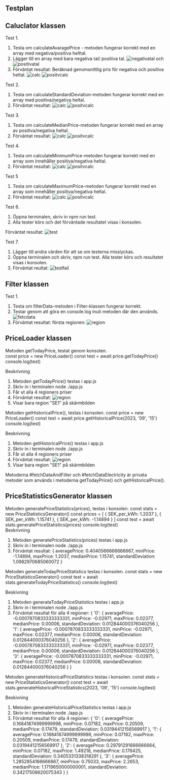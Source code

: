 ## Testplan

## Caluclator klassen

Test 1.
1. Testa om calculateAvaragePrice - metoden fungerar korrekt med en array med negativa/positiva helttal. 
2. Lägger till en array med bara negativa tal/ positiva tal. ![negativatal](./images/negativa.png) och ![positivatal](./images/positiva.png)
3. Förväntat resultat: Beräknad genomsnittlig pris för negativa och positiva heltal. ![calc](./images/calc.png) ![positvcalc](./images/positivcalc.png)

Test 2.
1. Testa om calculateStandardDeviation-metoden fungerar korrekt med en array med positiva/negativa heltal.
2. Förväntat resultat:  ![calc](./images/calc.png) ![positvcalc](./images/positivcalc.png)

Test 3.
1. Testa om calculateMedianPrice-metoden fungerar korrekt med en array av positiva/negativa heltal.
2. Förväntat resultat: ![calc](./images/calc.png) ![positvcalc](./images/positivcalc.png)
   
Test 4.
1. Testa om calculateMinimumPrice-metoden fungerar korrekt med en array som innehåller positiva/negativa heltal.
2. Förväntat resultat: ![calc](./images/calc.png) ![positvcalc](./images/positivcalc.png)

Test 5
1. Testa om calculateMaximumPrice-metoden fungerar korrekt med en array som innehåller positiva/negativa heltal.
2. Förväntat resultat: ![calc](./images/calc.png) ![positvcalc](./images/positivcalc.png)

Test 6.
1. Öppna terminalen, skriv in npm run test.
2. Alla tester körs och det förväntade resultatet visas i konsolen. 

Förväntat resultat: ![test](./images/test.png)

Test 7.
1. Lägger till andra värden för att se om testerna misslyckas.
2. Öppna terminalen och skriv, npm run test. Alla tester körs och resultatet visas i konsolen.
3. Förväntat reultat: ![testfail](./images/testfail.png)



## Filter klassen

Test 1. 
1. Testa om filterData-metoden i Filter-klassen fungerar korrekt.
2. Testar genom att göra en console.log inuti metoden där den används. ![fetcdata](./images/fetchdata.png) 
3. Förväntat resultat: första regionen: ![region](./images/region.png)



## PriceLoader klassen

Metoden getTodayPrice, testat genom konsolen.  
const price = new PriceLoader()
const test = await price.getTodayPrice()
console.log(test) 

Beskrivning
1. Metoden getTodayPrice() testas i app.js
2. Skriv in i terminalen node ./app.js
3. Får ut alla 4 regioners priser
4. Förväntat resultat: ![region](./images/region.png)
5. Visar bara region "SE1" på skärmbilden

Metoden getHistoricalPrice(), testas i konsolen.
const price = new PriceLoader()
const test = await price.getHistoricalPrice(2023, '09', '15')
console.log(test)

Beskrivning
1. Metoden getHistoricalPrice() testas i app.js
2. Skriv in i terminalen node ./app.js
3. Får ut alla 4 regioners priser
4. Förväntat resultat: ![region](./images/region.png)
5. Visar bara region "SE1" på skärmbilden

Metoderna #fetchDataAndFilter och #fetchDataElectricity är privata metoder som används i metoderna getTodayPrice() och getHistoricalPrice(). 

## PriceStatisticsGenerator klassen

Metoden generatePriceStatistics(prices), testas i konsolen. 
const stats = new PriceStatisticsGenerator()
const prices = [
    { SEK_per_kWh: 1.2037 },
    { SEK_per_kWh: 1.15741 },
    { SEK_per_kWh: -1.14894 }
  ]
const test = await stats.generatePriceStatistics(prices)
console.log(test)  
Beskrivning
1. Metoden generatePriceStatistics(prices) testas i app.js
2. Skriv in i terminalen node ./app.js
3. Förväntat resultat: {
  averagePrice: 0.4040566666666667,
  minPrice: -1.14894,
  maxPrice: 1.2037,
  medianPrice: 1.15741,
  standardDeviation: 1.0982970685060072
}

Metoden generateTodayPriceStatistics testas i konsolen.
const stats = new PriceStatisticsGenerator()
const test = await stats.generateTodayPriceStatistics()
console.log(test)

Beskivning
1. Metoden generateTodayPriceStatistics testas i app.js
2. Skriv in i terminalen node ./app.js
3. Förväntat resultat för alla 4 regioner: {
  '0': {
    averagePrice: -0.0007870833333333331,
    minPrice: -0.02971,
    maxPrice: 0.02377,
    medianPrice: 0.00006,
    standardDeviation: 0.012844000376040256
  },
  '1': {
    averagePrice: -0.0007870833333333331,
    minPrice: -0.02971,
    maxPrice: 0.02377,
    medianPrice: 0.00006,
    standardDeviation: 0.012844000376040256
  },
  '2': {
    averagePrice: -0.0007870833333333331,
    minPrice: -0.02971,
    maxPrice: 0.02377,
    medianPrice: 0.00006,
    standardDeviation: 0.012844000376040256
  },
  '3': {
    averagePrice: -0.0007870833333333331,
    minPrice: -0.02971,
    maxPrice: 0.02377,
    medianPrice: 0.00006,
    standardDeviation: 0.012844000376040256
  }
}

Metoden generateHistoricalPriceStatistics testas i konsolen.
const stats = new PriceStatisticsGenerator()
const test = await stats.generateHistoricalPriceStatistics(2023, '09', '15')
console.log(test)


Beskivning
1. Metoden generateHistoricalPriceStatistics testas i app.js
2. Skriv in i terminalen node ./app.js
3. Förväntat resultat för alla 4 regioner: {
  '0': {
    averagePrice: 0.16841874999999998,
    minPrice: 0.07182,
    maxPrice: 0.20509,
    medianPrice: 0.17479,
    standardDeviation: 0.03194412156569917
  },
  '1': {
    averagePrice: 0.16841874999999998,
    minPrice: 0.07182,
    maxPrice: 0.20509,
    medianPrice: 0.17479,
    standardDeviation: 0.03194412156569917
  },
  '2': {
    averagePrice: 0.29791291666666664,
    minPrice: 0.07182,
    maxPrice: 1.49218,
    medianPrice: 0.178425,
    standardDeviation: 0.3405331338318291
  },
  '3': {
    averagePrice: 1.2852854166666667,
    minPrice: 0.75033,
    maxPrice: 2.2653,
    medianPrice: 1.1719650000000001,
    standardDeviation: 0.34217508620075343
  }
}  




